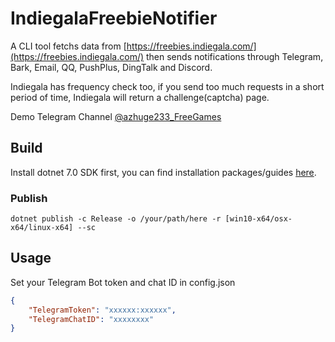 
# IndiegalaFreebieNotifier

A CLI tool fetchs data from [https://freebies.indiegala.com/](https://freebies.indiegala.com/) then sends notifications through Telegram, Bark, Email, QQ, PushPlus, DingTalk and Discord.

Indiegala has frequency check too, if you send too much requests in a short period of time, Indiegala will return a challenge(captcha) page.

Demo Telegram Channel [@azhuge233_FreeGames](https://t.me/azhuge233_FreeGames)

## Build

Install dotnet 7.0 SDK first, you can find installation packages/guides [here](https://dotnet.microsoft.com/download).

### Publish

```
dotnet publish -c Release -o /your/path/here -r [win10-x64/osx-x64/linux-x64] --sc
```

## Usage

Set your Telegram Bot token and chat ID in config.json

```json
{
	"TelegramToken": "xxxxxx:xxxxxx",
	"TelegramChatID": "xxxxxxxx"
}
```
